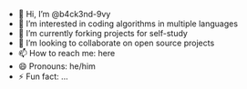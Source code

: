 - 👋 Hi, I’m @b4ck3nd-9vy
- 👀 I’m interested in coding algorithms in multiple languages
- 🌱 I’m currently forking projects for self-study
- 💞️ I’m looking to collaborate on open source projects
- 📫 How to reach me: here
- 😄 Pronouns: he/him
- ⚡ Fun fact: ...

<!---
b4ck3nd-9vy/b4ck3nd-9vy is a ✨ special ✨ repository because its `README.md` (this file) appears on your GitHub profile.
You can click the Preview link to take a look at your changes.
--->
